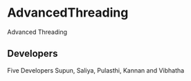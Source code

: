 # AdvancedThreading
Advanced Threading

## Developers
Five Developers Supun, Saliya, Pulasthi, Kannan and Vibhatha
